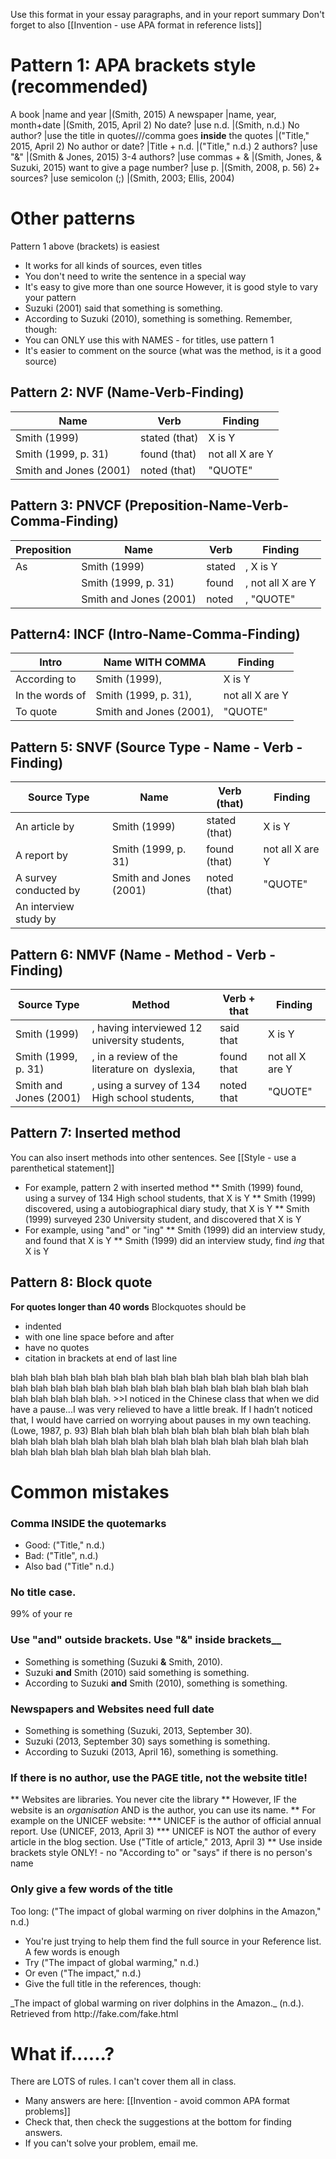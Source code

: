 Use this format in your essay paragraphs, and in your report summary
Don't forget to also [[Invention - use APA format in reference lists]]

# Pattern 1: APA brackets style (recommended)
A book 							|name and year	 			|(Smith, 2015)
A newspaper 					|name, year, month+date 	|(Smith, 2015, April 2)
No date?	 					|use n.d. 					|(Smith, n.d.)
No author? 						|use the title in quotes///comma goes __inside__ the quotes  	|("Title," 2015, April 2)
No author or date? 				|Title + n.d. 				|("Title," n.d.)
2 authors? 						|use "&" 					|(Smith & Jones, 2015)
3-4 authors? 					|use commas + &  			|(Smith, Jones, & Suzuki, 2015) 
want to give a page number? 	|use p.						|(Smith, 2008, p. 56)
2+ sources?         			|use semicolon (;)				|(Smith, 2003; Ellis, 2004)

# Other patterns
Pattern 1 above (brackets) is easiest
* It works for all kinds of sources, even titles
* You don't need to write the sentence in a special way
* It's easy to give more than one source
However, it is good style to vary your pattern
* Suzuki (2001) said that something is something.
* According to Suzuki (2010), something is something.
Remember, though:
* You can ONLY use this with NAMES - for titles, use pattern 1
* It's easier to comment on the source (what was the method, is it a good source)


## Pattern 2: NVF (Name-Verb-Finding)
Name 					|Verb 			|Finding
|-----------------------|---------------|---------------
Smith (1999)			|stated (that)	|X is Y
Smith (1999, p. 31)		|found (that)	|not all X are Y
Smith and Jones (2001)	|noted (that)	|"QUOTE"


## Pattern 3: PNVCF (Preposition-Name-Verb-Comma-Finding)
Preposition		|Name						|Verb		|Finding
|---------------|---------------------------|-----------|--------
As				|Smith (1999)				|stated 	|, X is Y
				|Smith (1999, p. 31)		|found 		|, not all X are Y
				|Smith and Jones (2001)		|noted		|, "QUOTE"

## Pattern4: INCF (Intro-Name-Comma-Finding)
Intro			|Name WITH COMMA			|Finding
---------------	|---------------------------|--------
According to	|Smith (1999),				| X is Y
In the words of	|Smith (1999, p. 31),		| not all X are Y
To quote		|Smith and Jones (2001),	| "QUOTE"

## Pattern 5: SNVF (Source Type - Name - Verb - Finding)
Source Type				|Name						|Verb (that) 	|Finding
-----------------------	|---------------------------|---------------|--------
An article by			|Smith (1999)				|stated (that)	| X is Y
A report by				|Smith (1999, p. 31)		|found (that)	| not all X are Y
A survey conducted by	|Smith and Jones (2001)		|noted (that)	| "QUOTE"
An interview study by 	|



## Pattern 6: NMVF (Name - Method - Verb - Finding)
Source Type				|Method											|Verb + that 	|Finding
-----------------------	|-----------------------------------------------|---------------|--------
Smith (1999)			|, having interviewed 12 university students, 	|said that		| X is Y
Smith (1999, p. 31)		|, in a review of the literature on  dyslexia, 	|found that 	| not all X are Y
Smith and Jones (2001)	|, using a survey of 134 High school students, 	|noted that		| "QUOTE"

## Pattern 7: Inserted method
You can also insert methods into other sentences. See [[Style - use a parenthetical statement]]
* For example, pattern 2 with inserted method
** Smith (1999) found, using a survey of 134 High school students, that X is Y
** Smith (1999) discovered, using a autobiographical diary study, that X is Y
** Smith (1999) surveyed 230 University student, and discovered that X is Y
* For example, using "and" or "ing"
** Smith (1999) did an interview study, and found that X is Y
** Smith (1999) did an interview study, find _ing_ that X is Y

## Pattern 8: Block quote
__For quotes longer than 40 words__
Blockquotes should be
* indented
* with one line space before and after
* have no quotes
* citation in brackets at end of last line

<blue>
blah blah blah blah blah blah blah blah blah blah blah blah blah blah blah blah blah blah blah blah blah blah blah blah blah blah blah blah blah blah blah blah blah blah blah.
<green>
>>I noticed in the Chinese class that when we did have a pause...I was very relieved to have a little break. If I hadn’t noticed that, I would have carried on worrying about pauses in my own teaching. (Lowe, 1987, p. 93)
</green>
Blah blah blah blah blah blah blah blah blah blah blah blah blah blah blah blah blah blah blah blah blah blah blah blah blah blah blah blah blah blah blah blah blah blah blah blah.
</blue>



# Common mistakes
### Comma INSIDE the quotemarks</red>
* Good: ("Title," n.d.)
* Bad: ("Title", n.d.)
* Also bad ("Title" n.d.)

### No title case. 
99% of your re


### Use "and" outside brackets. Use "&" inside brackets__
* Something is something (Suzuki __&__ Smith, 2010).
* Suzuki __and__ Smith (2010) said something is something.
* According to Suzuki __and__ Smith (2010), something is something.

### Newspapers and Websites need full date
* Something is something (Suzuki, 2013, September 30).
* Suzuki (2013, September 30) says something is something.
* According to Suzuki (2013, April 16), something is something.
 
### If there is no author, use the PAGE title, not the website title!
** Websites are libraries. You never cite the library
** However, IF the website is an _organisation_ AND is the author, you can use its name.
** For example on the UNICEF website:
*** UNICEF is the author of official annual report. Use (UNICEF, 2013, April 3)
*** UNICEF is NOT the author of every article in the blog section. Use ("Title of article," 2013, April 3)
** <red> Use inside brackets style ONLY!</red> - no "According to" or "says" if there is no person's name

### Only give a few words of the title
Too long: ("The impact of global warming on river dolphins in the Amazon," n.d.)
* You're just trying to help them find the full source in your Reference list. A few words is enough
* Try ("The impact of global warming," n.d.)
* Or even ("The impact," n.d.)
* Give the full title in the references, though:
<ref>
_The impact of global warming on river dolphins in the Amazon._ (n.d.). Retrieved from http://fake.com/fake.html
</ref>

# What if......?
There are LOTS of rules. I can't cover them all in class.
* Many answers are here: [[Invention - avoid common APA format problems]]
* Check that, then check the suggestions at the bottom for finding answers.
* If you can't solve your problem, email me.